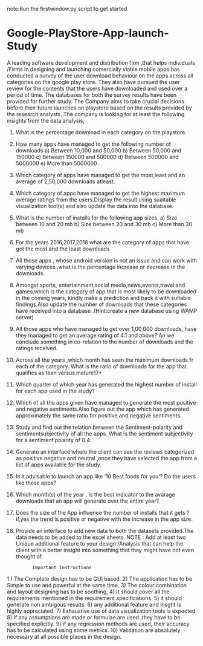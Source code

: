note:Run the firstwindow.py script to get started

# Google-PlayStore-App-launch-Study
A leading software development and distribution firm ,that helps individuals /Firms in
designing and launching comercially viable mobile apps has conducted a survey of the
user download behaviour on the apps across all categories on the google play store. They
also have pursued the user review for the contents that the users have downloaded and
used over a period of time. The databases for both the survey results have been provided
for further study. The Company aims to take crucial decisions before their future launches
on playstore based on the results provided by the research analysts. The company is
looking for at least the following insights from the data analysis,
1) What is the percentage download in each category on the playstore.
2) How many apps have managed to get the following number of downloads
  a) Between 10,000 and 50,000
  b) Between 50,000 and 150000
  c) Between 150000 and 500000
  d) Between 500000 and 5000000
  e) More than 5000000
3) Which category of apps have managed to get the most,least and an average of
2,50,000 downloads atleast.
4) Which category of apps have managed to get the highest maximum average ratings
from the users.Display the result using suaitable visualization tool(s) and also
update the data into the database.
5) What is the number of installs for the following app sizes.
  a) Size between 10 and 20 mb
  b) Size between 20 and 30 mb
  c) More than 30 mb
6) For the years 2016,2017,2018 what are the category of apps that have got the most
and the least downloads
7) All those apps , whose android version is not an issue and can work with varying
devices ,what is the percentage increase or decrease in the downloads.
8) Amongst sports, entertainment,social media,news,events,travel and games,which
is the category of app that is most likely to be downloaded in the coming years,
kindly make a prediction and back it with suitable findings.Also update the number
of downloads that these categories have received into a database .(Hint:create a
new database using WAMP server)
9) All those apps who have managed to get over 1,00,000 downloads, have they
managed to get an average rating of 4.1 and above? An we conclude something in
co-relation to the number of downloads and the ratings received.
10) Across all the years ,which month has seen the maximum downloads fr each of the
category. What is the ratio of downloads for the app that qualifies as teen versus
mature17+
11) Which quarter of which year has generated the highest number of install for each
app used in the study?
12) Which of all the apps given have managed to generate the most positive and
negative sentiments.Also figure out the app which has generated approximately
the same ratio for positive and negative sentiments.
13) Study and find out the relation between the Sentiment-polarity and sentimentsubjectivity of all the apps. What is the sentiment subjectivity for a sentiment
polarity of 0.4.
14) Generate an interface where the client can see the reviews categorized as
positive.negative and neutral ,once they have selected the app from a list of apps
available for the study.
15) Is it advisable to launch an app like ’10 Best foods for you’? Do the users like these
apps?
16) Which month(s) of the year , is the best indicator to the avarage downloads that an
app will generate over the entire year?
17) Does the size of the App influence the number of installs that it gets ? if,yes the
trend is positive or negative with the increase in the app size.
18) Provide an interface to add new data to both the datasets provided.The data needs
to be added to the excel sheets.
NOTE : Add at least two Unique additional feature to your design
/Analysis that can help the client with a better insight into
something that they might have not even thought of.

              Important Instructions
1 ) The Complete design has to be GUI based.
2) The application has to be Simple to use and powerful at the same time.
3) The colour combination and layout designing has to be soothing,
4) It should cover all the requirements mentioned in the requirement
specifications.
5) it should generate non ambigous results.
6) any additional feature and insght is highly appreciated.
7) Exhaustive use of data visualization tools is expected.
8) If any assumptions are made or formulae are used ,they have to be
specified explicitly.
9) if any regression methods are used, their accuracy has to be calculated
using some metrics.
10) Validation are absolutely necessary at all possible places in the
design.
